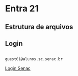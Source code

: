 # Entra 21

## Estrutura de arquivos



## Login 

```

guest01@alunos.sc.senac.br

```
[Login Senac](senac.sc/0Ho83E)
